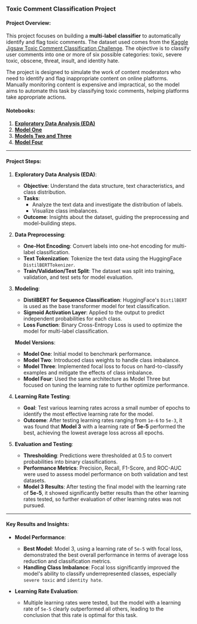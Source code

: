 ### Toxic Comment Classification Project

#### **Project Overview:**
This project focuses on building a **multi-label classifier** to automatically identify and flag toxic comments. The dataset used comes from the [Kaggle Jigsaw Toxic Comment Classification Challenge](https://www.kaggle.com/c/jigsaw-toxic-comment-classification-challenge/data). The objective is to classify user comments into one or more of six possible categories: toxic, severe toxic, obscene, threat, insult, and identity hate.

The project is designed to simulate the work of content moderators who need to identify and flag inappropriate content on online platforms. Manually monitoring content is expensive and impractical, so the model aims to automate this task by classifying toxic comments, helping platforms take appropriate actions.

#### **Notebooks:**
1. [**Exploratory Data Analysis (EDA)**](https://github.com/EllePancake/toxic_comment_classification/blob/main/toxic%20comment%20project%20-%20EDA.ipynb)
2. [**Model One**](https://github.com/EllePancake/toxic_comment_classification/blob/main/toxic%20comment%20project%20-%20model%20one.ipynb)
3. [**Models Two and Three**](https://github.com/EllePancake/toxic_comment_classification/blob/main/toxic%20comment%20project%20-%20models%20two%20and%20three.ipynb)
4. [**Model Four**](https://github.com/EllePancake/toxic_comment_classification/blob/main/toxic%20comment%20project%20-%20model%20four.ipynb)

---

#### **Project Steps:**

1. **Exploratory Data Analysis (EDA)**:
   - **Objective**: Understand the data structure, text characteristics, and class distribution.
   - **Tasks**:
     - Analyze the text data and investigate the distribution of labels.
     - Visualize class imbalances.
   - **Outcome**: Insights about the dataset, guiding the preprocessing and model-building steps.

2. **Data Preprocessing**:
   - **One-Hot Encoding**: Convert labels into one-hot encoding for multi-label classification.
   - **Text Tokenization**: Tokenize the text data using the HuggingFace `DistilBERTTokenizer`.
   - **Train/Validation/Test Split**: The dataset was split into training, validation, and test sets for model evaluation.

3. **Modeling**:
   - **DistilBERT for Sequence Classification**: HuggingFace's `DistilBERT` is used as the base transformer model for text classification.
   - **Sigmoid Activation Layer**: Applied to the output to predict independent probabilities for each class.
   - **Loss Function**: Binary Cross-Entropy Loss is used to optimize the model for multi-label classification.

   **Model Versions**:
   - **Model One**: Initial model to benchmark performance.
   - **Model Two**: Introduced class weights to handle class imbalance.
   - **Model Three**: Implemented focal loss to focus on hard-to-classify examples and mitigate the effects of class imbalance.
   - **Model Four**: Used the same architecture as Model Three but focused on tuning the learning rate to further optimize performance.

4. **Learning Rate Testing**:
   - **Goal**: Test various learning rates across a small number of epochs to identify the most effective learning rate for the model.
   - **Outcome**: After testing learning rates ranging from `1e-6` to `5e-3`, it was found that **Model 3** with a learning rate of **5e-5** performed the best, achieving the lowest average loss across all epochs.

5. **Evaluation and Testing**:
   - **Thresholding**: Predictions were thresholded at 0.5 to convert probabilities into binary classifications.
   - **Performance Metrics**: Precision, Recall, F1-Score, and ROC-AUC were used to assess model performance on both validation and test datasets.
   - **Model 3 Results**: After testing the final model with the learning rate of **5e-5**, it showed significantly better results than the other learning rates tested, so further evaluation of other learning rates was not pursued.

---

#### **Key Results and Insights:**
- **Model Performance**:
  - **Best Model**: Model 3, using a learning rate of `5e-5` with focal loss, demonstrated the best overall performance in terms of average loss reduction and classification metrics.
  - **Handling Class Imbalance**: Focal loss significantly improved the model's ability to classify underrepresented classes, especially `severe toxic` and `identity hate`.
    
- **Learning Rate Evaluation**:
  - Multiple learning rates were tested, but the model with a learning rate of `5e-5` clearly outperformed all others, leading to the conclusion that this rate is optimal for this task.
